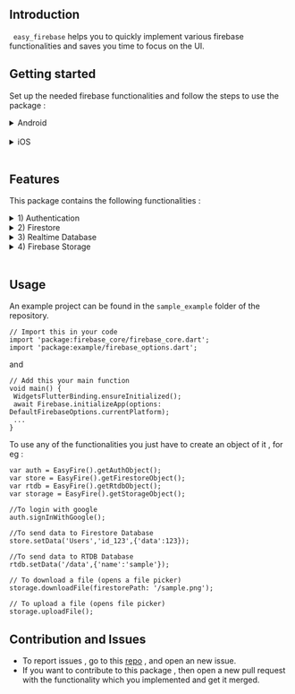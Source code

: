 ## Introduction
<code> easy_firebase</code> helps you to quickly implement various firebase functionalities and saves you time to focus on the UI.

## Getting started
Set up the needed firebase functionalities and follow the steps to use the package :
<details>
<summary>
Android   </summary>  

- Create a firebase project
- Install & setup <code>Firebase CLI</code> by following this [guide](https://firebase.google.com/docs/flutter/setup?platform=ios)

- Set up the functionality you wish to use.
  - Realtime Database
  - Firestore
  - Authentication
  - Storage.  
 
- Now click on add android application and follow the steps to setup firebase. And add android’s SHA1 and SHA256 key to firebase.  
You can get SHA keys by (you are in flutter app folder) :  
    ```
    cd android
	./gradlew signingReport
    ```

* To use this project add these lines :  
In app level build.gradle :
    ```
    DefaultConfig {
        ...
    	minSdkVersion 19
        multiDexEnabled true
        ...
    }  

    dependencies{  
    	...
    	//Add these lines
    	implementation 'com.google.firebase:firebase-auth-ktx'
        implementation 'com.android.support:multidex:1.0.3'
        ...
    }
    ```

* The project is now ready for :
    - OTP Login
    - Google Signin
    - Email Authentication
    - Anonymous Sign In

- For using <code>Facebook sign in</code> :   
<br>
<b>Note :</b> Do not use flutter_facebook_login package , this package uses flutter_login_facebook .
Go to this [guide](https://developers.facebook.com/docs/facebook-login/android) and follow only Steps 1,3 ,4, 5 and 6. [ And use the hashes in facebook dev portal ].  
<br>
* For the <code>strings.xml</code> , use this template and update the code.  
<br>
    ```
    <?xml version="1.0" encoding="utf-8"?>
    <resources>
        <string name="app_name">Your App Name here.</string>

        <!-- Replace "000000000000" with your Facebook App ID   here. -->
        <string name="facebook_app_id">000000000000</string>

        <!--
          Replace "000000000000" with your Facebook App ID here.
          **NOTE**: The scheme needs to start with `fb` and then    your ID.
        -->
        <string name="fb_login_protocol_scheme">fb000000000000</    string>
    </resources>
    ```
* Add the given <code>OAuth</code> redirect URI on firebase console to your Facebook app configuration  
Now your app is ready for facebook login.
</details>  
<br>
<details>
<summary>
iOS   </summary>  

- Create a firebase project
- Install & setup <code>Firebase CLI</code> by following this [guide](https://firebase.google.com/docs/flutter/setup?platform=ios)
- Set up the functionality you wish to use.
    - Realtime Database
    - Firestore
    - Authentication
    - Storage.  
 
- Add these lines to <code>Info.plist</code> for <code>google_sign_in</code> :  
    ```
    <!-- Put this in the [my_project]/ios/Runner/Info.plist file -->
    <!-- Google Sign-in Section -->
    <key>CFBundleURLTypes</key>
    <array>
    	<dict>
    		<key>CFBundleTypeRole</key>
    		<string>Editor</string>
    		<key>CFBundleURLSchemes</key>
    		<array>
    			<!-- TODO Replace this value: -->
    			<!-- Copied from GoogleService-Info.plist key   REVERSED_CLIENT_ID -->
    			<string>com.googleusercontent.apps. 861823949799-vc35cprkp249096uujjn0vvnmcvjppkn</  string>
    		</array>
    	</dict>
    </array>
    <!-- End of the Google Sign-in Section →

    ```  
- Set min <code>iOS version to 12</code> for the entire workspace.
- The project is now ready for:
    - OTP Login
    - Google Sign In
    - Email Authentication
    - Anonymous Sign In  

- For using Facebook sign in :
    * <b>Note :</b> Do not use <code>flutter_facebook_login</code> package , this package uses <code>flutter_login_facebook</code>.  
* Go to this [guide](https://developers.facebook.com/docs/facebook-login/ios) and follow only Steps 1, 3, 4 and 5. [ And use the hashes in facebook dev portal ].  
    * <b>Note :</b> If you’re using both <code>google-sign</code> in and <code>facebook</code> , you should put the <code>CFBundleURLSchemes</code> in the same <code>CFBundleURLTypes</code>.  
<br>
* <u>Sample plist code block :</u>  
<br>  
    ```
    <key>CFBundleURLTypes</key>
    <array>
        <dict>
            <key>CFBundleTypeRole</key>
            <string>Editor</string>
            <key>CFBundleURLSchemes</key>
            <array>
                <string><Reverse_Client_Id></string>
            </array>
        </dict>
        <dict>
            <key>CFBundleURLSchemes</key>
            <array>
              <string>fd<APP_ID></string>
            </array>
        </dict>
    </array>
    <key>LSSupportsOpeningDocumentsInPlace</key>
    <true/>
    <key>UIFileSharingEnabled</key>
    <true/>
    ```
- Now your iOS app is ready for <code>facebook</code> login.


</details>  
<br>  


## Features
This package contains the following functionalities : 
<details><summary>
1) Authentication </summary>  

- Google Sign-in
- Email Sign up / Sign in
- Mail Verification
- OTP Sign-In
- Delete Mail User
- Anonymous Sign in
- Sign out
- Facebook Sign-in/Sign out </details> 
<details><summary>
2) Firestore </summary>  

- CRUD (Create,Read,Update,Delete) for a given collection and document.
- Firestore Object for custom or nested collections/documents.</details> 
<details><summary>
3) Realtime Database </summary> 

- CRUD (Create,Read,Update,Delete) for a given node path and data as Map object.</details>  
<details><summary>
4) Firebase Storage </summary>

- List of all items for a specified path.
- List of all items with a limit.
- Get downloadUrl for a file with specified path.
- Upload a File from device or assets.
- Upload a string data.
- Get the metafile of a specified file.
- Download a file.</details>

<br>

## Usage

An example project can be found in the <code>sample_example</code> folder of the repository.  
```
// Import this in your code
import 'package:firebase_core/firebase_core.dart';
import 'package:example/firebase_options.dart';
```  
and   
```
// Add this your main function
void main() {
 WidgetsFlutterBinding.ensureInitialized();
 await Firebase.initializeApp(options: DefaultFirebaseOptions.currentPlatform); 
 ...
}
```
To use any of the functionalities you just have to create an object of it , for eg : 
```
var auth = EasyFire().getAuthObject();
var store = EasyFire().getFirestoreObject();
var rtdb = EasyFire().getRtdbObject();
var storage = EasyFire().getStorageObject();

//To login with google 
auth.signInWithGoogle();

//To send data to Firestore Database
store.setData('Users','id_123',{'data':123});

//To send data to RTDB Database
rtdb.setData('/data',{'name':'sample'});

// To download a file (opens a file picker)
storage.downloadFile(firestorePath: '/sample.png');

// To upload a file (opens file picker)
storage.uploadFile();

```

## Contribution and Issues  
* To report issues , go to this [repo](https://github.com/mayankofficial999/easy_firebase.git) , and open an new issue.
* If you want to contribute to this package , then open a new pull request with the functionality which you implemented and get it merged.
